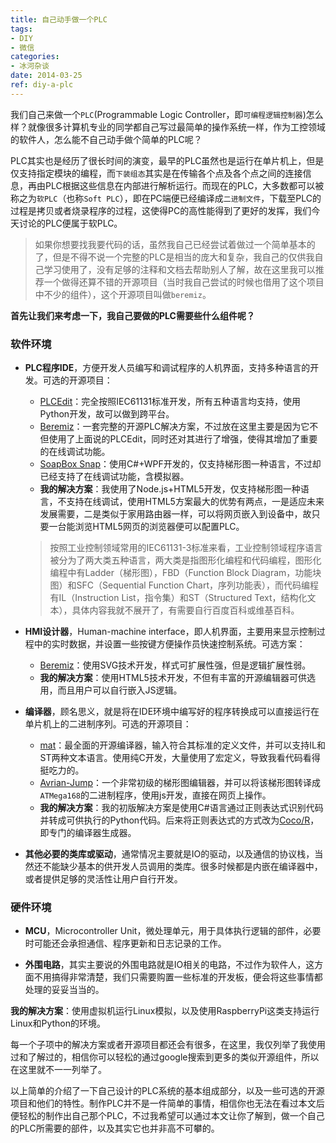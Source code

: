 ```yaml
---
title: 自己动手做一个PLC
tags:
- DIY
- 微信
categories:
- 冰河杂谈
date: 2014-03-25
ref: diy-a-plc
---
```

我们自己来做一个`PLC`(Programmable Logic Controller，即`可编程逻辑控制器`)怎么样？就像很多计算机专业的同学都自己写过最简单的操作系统一样，作为工控领域的软件人，怎么能不自己动手做个简单的PLC呢？

PLC其实也是经历了很长时间的演变，最早的PLC虽然也是运行在单片机上，但是仅支持指定模块的编程，而`下装组态`其实是在传输各个点及各个点之间的连接信息，再由PLC根据这些信息在内部进行解析运行。而现在的PLC，大多数都可以被称之为`软PLC`（也称`Soft PLC`），即在PC端便已经编译成`二进制文件`，下载至PLC的过程是拷贝或者烧录程序的过程，这使得PC的高性能得到了更好的发挥，我们今天讨论的PLC便属于软PLC。

> 如果你想要找我要代码的话，虽然我自己已经尝试着做过一个简单基本的了，但是不得不说一个完整的PLC是相当的庞大和复杂，我自己的仅供我自己学习使用了，没有足够的注释和文档去帮助别人了解，故在这里我可以推荐一个做得还算不错的开源项目（当时我自己尝试的时候也借用了这个项目中不少的组件），这个开源项目叫做`beremiz`。

**首先让我们来考虑一下，我自己要做的PLC需要些什么组件呢？**

### 软件环境
* **PLC程序IDE**，方便开发人员编写和调试程序的人机界面，支持多种语言的开发。可选的开源项目：
  * [PLCEdit]：完全按照IEC61131标准开发，所有五种语言均支持，使用Python开发，故可以做到跨平台。
  * [Beremiz]：一套完整的开源PLC解决方案，不过放在这里主要是因为它不但使用了上面说的PLCEdit，同时还对其进行了增强，使得其增加了重要的在线调试功能。
  * [SoapBox Snap][soapbox]：使用C#+WPF开发的，仅支持梯形图一种语言，不过却已经支持了在线调试功能，含模拟器。
  * **我的解决方案**：我使用了Node.js+HTML5开发，仅支持梯形图一种语言，不支持在线调试，使用HTML5方案最大的优势有两点，一是适应未来发展需要，二是类似于家用路由器一样，可以将网页嵌入到设备中，故只要一台能浏览HTML5网页的浏览器便可以配置PLC。

  > 按照工业控制领域常用的IEC61131-3标准来看，工业控制领域程序语言被分为了两大类五种语言，两大类是指图形化编程和代码编程，图形化编程中有Ladder（梯形图），FBD（Function Block Diagram，功能块图）和SFC（Sequential Function Chart，序列功能表），而代码编程有IL（Instruction List，指令集）和ST（Structured Text，结构化文本），具体内容我就不展开了，有需要自行百度百科或维基百科。

* **HMI设计器**，Human-machine interface，即人机界面，主要用来显示控制过程中的实时数据，并设置一些按键方便操作员快速控制系统。可选方案：
  * [Beremiz]：使用SVG技术开发，样式可扩展性强，但是逻辑扩展性弱。
  * **我的解决方案**：使用HTML5技术开发，不但有丰富的开源编辑器可供选用，而且用户可以自行嵌入JS逻辑。

* **编译器**，顾名思义，就是将在IDE环境中编写好的程序转换成可以直接运行在单片机上的二进制序列。可选的开源项目：
  * [mat]：最全面的开源编译器，输入符合其标准的定义文件，并可以支持IL和ST两种文本语言。使用纯C开发，大量使用了宏定义，导致我看代码看得挺吃力的。
  * [Avrian-Jump][avrian]：一个非常初级的梯形图编辑器，并可以将该梯形图转译成`ATMega168`的二进制程序，使用js开发，直接在网页上操作。
  * **我的解决方案**：我的初版解决方案是使用C#语言通过正则表达式识别代码并转成可供执行的Python代码。后来将正则表达式的方式改为[Coco/R][cocor]，即专门的编译器生成器。

* **其他必要的类库或驱动**，通常情况主要就是IO的驱动，以及通信的协议栈，当然还不能缺少基本的供开发人员调用的类库。很多时候都是内嵌在编译器中，或者提供足够的灵活性让用户自行开发。

### 硬件环境

* **MCU**，Microcontroller Unit，微处理单元，用于具体执行逻辑的部件，必要时可能还会承担通信、程序更新和日志记录的工作。

* **外围电路**，其实主要说的外围电路就是IO相关的电路，不过作为软件人，这方面不用搞得非常清楚，我们只需要购置一些标准的开发板，便会将这些事情都处理的妥妥当当的。

**我的解决方案**：使用虚拟机运行Linux模拟，以及使用RaspberryPi这类支持运行Linux和Python的环境。

每一个子项中的解决方案或者开源项目都还会有很多，在这里，我仅列举了我使用过和了解过的，相信你可以轻松的通过google搜索到更多的类似开源组件，所以在这里就不一一列举了。

以上简单的介绍了一下自己设计的PLC系统的基本组成部分，以及一些可选的开源项目和他们的特性。制作PLC并不是一件简单的事情，相信你也无法在看过本文后便轻松的制作出自己那个PLC，不过我希望可以通过本文让你了解到，做一个自己的PLC所需要的部件，以及其实它也并非高不可攀的。

[soapbox]: http://soapboxautomation.com/products/soapbox-snap/
[plcedit]: http://www.plcedit.org/
[mat]: http://mat.sourceforge.net/
[beremiz]: http://www.beremiz.org/
[cocor]: http://www.ssw.uni-linz.ac.at/Coco/
[avrian]: https://github.com/tadpol/Avrian-Jump
